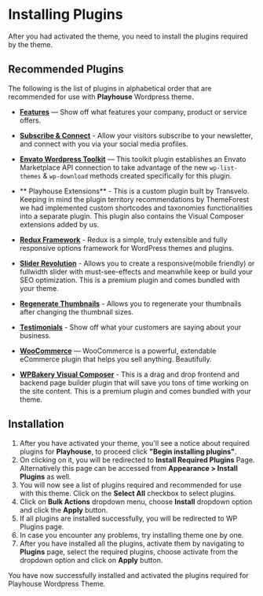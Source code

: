 # Installing Plugins

After you had activated the theme, you need to install the plugins required by the theme.

## Recommended Plugins

The following is the list of plugins in alphabetical order that are recommended for use with **Playhouse** Wordpress theme.

* **[Features](https://wordpress.org/plugins/features-by-woothemes/)** — Show off what features your company, product or service offers.

* **[Subscribe & Connect](https://wordpress.org/plugins/subscribe-and-connect/)** - Allow your visitors subscribe to your newsletter, and connect with you via your social media profiles.

* **[Envato Wordpress Toolkit](https://github.com/envato/envato-wordpress-toolkit)** — This toolkit plugin establishes an Envato Marketplace API connection to take advantage of the new `wp-list-themes` & `wp-download` methods created specifically for this plugin.

* ** Playhouse Extensions** - This is a custom plugin built by Transvelo. Keeping in mind the plugin territory recommendations by ThemeForest we had implemented custom shortcodes and taxonomies functionalities into a separate plugin. This plugin also contains the Visual Composer extensions added by us.

* **[Redux Framework](https://wordpress.org/plugins/redux-framework/)** - Redux is a simple, truly extensible and fully responsive options framework for WordPress themes and plugins.

* **[Slider Revolution](http://codecanyon.net/item/slider-revolution-responsive-wordpress-plugin/2751380/)** - Allows you to create a responsive(mobile friendly) or fullwidth slider with must-see-effects and meanwhile keep or build your SEO optimization. This is a premium plugin and comes bundled with your theme.

* **[Regenerate Thumbnails](https://wordpress.org/plugins/regenerate-thumbnails/)** - Allows you to regenerate your thumbnails after changing the thumbnail sizes.

* **[Testimonials](https://wordpress.org/plugins/testimonials-by-woothemes/)** - Show off what your customers are saying about your business.

* **[WooCommerce](https://wordpress.org/plugins/woocommerce/)** — WooCommerce is a powerful, extendable eCommerce plugin that helps you sell anything. Beautifully.

* **[WPBakery Visual Composer](http://codecanyon.net/item/visual-composer-page-builder-for-wordpress/242431)** - This is a drag and drop frontend and backend page builder plugin that will save you tons of time working on the site content. This is a premium plugin and comes bundled with your theme.

## Installation

1. After you have activated your theme, you'll see a notice about required plugins for **Playhouse**, to proceed click **"Begin installing plugins"**.
2. On clicking on it, you will be redirected to **Install Required Plugins** Page. Alternatively this page can be accessed from **Appearance > Install Plugins** as well.
3. You will now see a list of plugins required and recommended for use with this theme. Click on the **Select All** checkbox to select plugins.
4. Click on **Bulk Actions** dropdown menu, choose **Install** dropdown option and click the **Apply** button.
5. If all plugins are installed successfully, you will be redirected to WP Plugins page.
6. In case you encounter any problems, try installing theme one by one.
7. After you have installed all the plugins, activate them by navigating to **Plugins** page, select the required plugins, choose activate from the dropdown option and click on **Apply** button.

You have now successfully installed and activated the plugins required for Playhouse Wordpress Theme.


